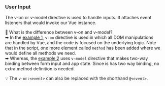 ### User Input

The v-on or v-model directive is used to handle inputs. It attaches event listeners that would invoke our Vue instance.

🤔 What is the difference between v-on and v-model?<br>
➡ In the  [example 1](./state-change-without-affecting-DOM.html), `v-on` directive is used in which all DOM manipulations are handled by Vue, and the code 
is focused on the underlying logic. Note that in the script, one more element called `method` has been added where we would define all methods we need.<br>
➡ Whereas, the [example 2](./state-change-with-change-in-DOM.html) uses `v-model` directive
that makes two-way binding between form input and app state. Since is has two way binding, no extra method definition is needed.

💡 The `v-on:<event>` can also be replaced with the shorthand `@<event>`.